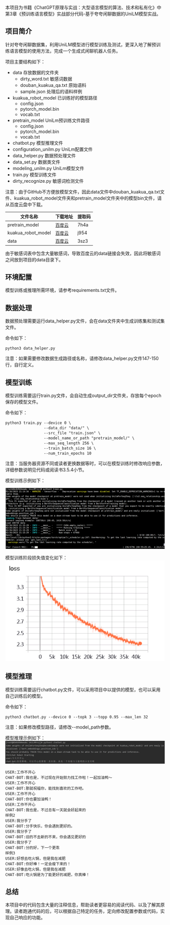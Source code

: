 本项目为书籍《ChatGPT原理与实战：大型语言模型的算法、技术和私有化》中第3章《预训练语言模型》实战部分代码-基于夸夸闲聊数据的UniLM模型实战。

## 项目简介

针对夸夸闲聊数据集，利用UniLM模型进行模型训练及测试，更深入地了解预训练语言模型的使用方法，完成一个生成式闲聊机器人任务。

项目主要结构如下：

- data 存放数据的文件夹
    - dirty_word.txt 敏感词数据
    - douban_kuakua_qa.txt 原始语料
    - sample.json 处理后的语料样例
- kuakua_robot_model 已训练好的模型路径
    - config.json
    - pytorch_model.bin
    - vocab.txt
- pretrain_model UniLm预训练文件路径
    - config.json
    - pytorch_model.bin
    - vocab.txt
- chatbot.py 模型推理文件
- configuration_unilm.py UniLm配置文件
- data_helper.py 数据预处理文件
- data_set.py 数据类文件
- modeling_unilm.py UniLm模型文件
- train.py 模型训练文件
- dirty_recognize.py 敏感词检测文件

注意：由于GitHub不方便放模型文件，因此data文件中douban_kuakua_qa.txt文件、kuakua_robot_model文件夹和pretrain_model文件夹中的模型bin文件，请从百度云盘中下载。

| 文件名称 | 下载地址 | 提取码 |
| --- |--- |---|
| pretrain_model | [百度云](https://pan.baidu.com/s/1sA9xf5ikjwDqXj9b7o4G8g) | 7h4a |
| kuakua_robot_model |[百度云](https://pan.baidu.com/s/1DFw4P8o1iVBeUgKKVufrFA) |j954|
| data |[百度云](https://pan.baidu.com/s/1cSagWQTYRUICq7Wr5NIVIA) |3sz3|

由于敏感词表中包含大量敏感词，导致百度云的data链接会失效，因此将敏感词之间放到项目的data目录下。
## 环境配置

模型训练或推理所需环境，请参考requirements.txt文件。

## 数据处理

数据预处理需要运行data_helper.py文件，会在data文件夹中生成训练集和测试集文件。

命令如下：

```shell
python3 data_helper.py
```

注意：如果需要修改数据生成路径或名称，请修改data_helper.py文件147-150行，自行定义。

## 模型训练

模型训练需要运行train.py文件，会自动生成output_dir文件夹，存放每个epoch保存的模型文件。

命令如下：

```shell
python3 train.py --device 0 \
                 --data_dir "data/" \
                 --src_file "train.json" \
                 --model_name_or_path "pretrain_model/" \
                 --max_seq_length 256 \
                 --train_batch_size 16 \
                 --num_train_epochs 10  
```

注意：当服务器资源不同或读者更换数据等时，可以在模型训练时修改响应参数，详细参数说明见代码或阅读书3.5.4小节。

模型训练示例如下：

![img.png](images/3_1.png)

模型训练阶段损失值变化如下：
![img.png](images/3_2.png)

## 模型推理

模型训练需要运行chatbot.py文件，可以采用项目中以提供的模型，也可以采用自己训练后的模型。

命令如下：

```shell
python3 chatbot.py --device 0 --topk 3 --topp 0.95 --max_len 32
```

注意：如果修改模型路径，请修改--model_path参数。

模型推理示例如下：
![img.png](images/3_3.png)

```text
USER:工作不开心
CHAT-BOT:我也是，不过现在开始努力找工作啦！一起加油鸭～
USER:工作不开心
CHAT-BOT:那就祝福你，能找到喜欢的工作吧。
USER:工作不开心
CHAT-BOT:你也要加油鸭！
USER:工作不开心
CHAT-BOT:我也是，不过总有一天就会好起来的
样例2
USER:我分手了
CHAT-BOT:分手快乐，你会遇到更好的。
USER:我分手了
CHAT-BOT:旧的不去新的不来，你会遇见更好的
USER:我分手了
CHAT-BOT:分的好，下一个更乖
样例3
USER:好想去吃火锅，但是我在减肥
CHAT-BOT:你好棒！一定会瘦下来的！
USER:好像去吃火锅，但是我在减肥
CHAT-BOT:吃火锅是为了能更好的减肥，你真棒！
```

## 总结

本项目中的代码包含大量的注释信息，帮助读者更容易的阅读代码、以及了解其原理。读者跑通代码的后，可以根据自己特定的任务，定向修改配置参数或代码，实现自己响应的功能。
